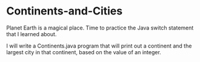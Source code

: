 # Continents-and-Cities

Planet Earth is a magical place. Time to practice the Java switch statement that I learned about.

I will write a Continents.java program that will print out a continent and the largest city in that continent, based on the value of an integer.
